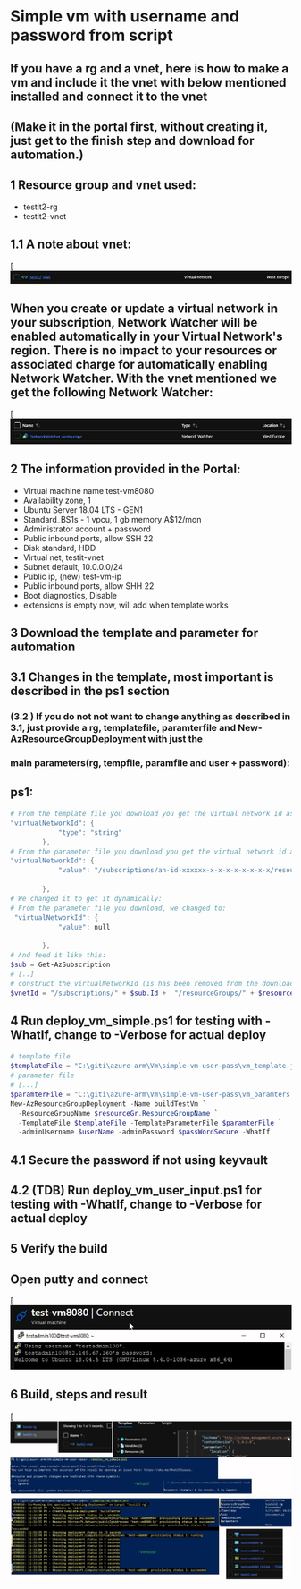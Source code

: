 # Simple vm with username and password from script

## If you have a rg and a vnet, here is how to make a vm and include it the vnet with below mentioned installed and connect it to the vnet
## (Make it in the portal first, without creating it, just get to the finish step and download for automation.)

## 1 Resource group and vnet used: 
* testit2-rg
* testit2-vnet

## 1.1  A note about vnet:
[![Screenshot](x_vnet.jpg)
## When you create or update a virtual network in your subscription, Network Watcher will be enabled automatically in your Virtual Network's region. There is no impact to your resources or associated charge for automatically enabling Network Watcher. With the vnet mentioned we get the following Network Watcher:
[![Screenshot](x_networkwatcher.jpg)

## 2 The information provided in the Portal:

* Virtual machine name test-vm8080
* Availability zone, 1
* Ubuntu Server 18.04 LTS - GEN1
* Standard_BS1s - 1 vpcu, 1 gb memory A$12/mon
* Administrator account + password
* Public inbound ports, allow SSH 22
* Disk standard, HDD
* Virtual net, testit-vnet
* Subnet default, 10.0.0.0/24
* Public ip, (new) test-vm-ip
* Public inbound ports, allow SHH 22
* Boot diagnostics, Disable
* extensions is empty now, will add when template works

## 3 Download the template and parameter for automation
## 3.1 Changes in the template, most important is described in the ps1 section
### (3.2 ) If you do not not want to change anything as described in 3.1, just provide a rg, templatefile, paramterfile and New-AzResourceGroupDeployment with just the
### main parameters(rg, tempfile, paramfile and user + password):

## ps1:
```ps1
# From the template file you download you get the virtual network id as:
"virtualNetworkId": {
            "type": "string"
        },
# From the parameter file you download you get the virtual network id as:
"virtualNetworkId": {
            "value": "/subscriptions/an-id-xxxxxx-x-x-x-x-x-x-x-x/resourceGroups/testit2-rg/providers/Microsoft.Network/virtualNetworks/testit2-vnet"
            
        },
# We changed it to get it dynamically:
# From the parameter file you download, we changed to:
 "virtualNetworkId": {
            "value": null
            
        },
# And feed it like this:
$sub = Get-AzSubscription
# [..]
# construct the virtualNetworkId (is has been removed from the downloaded parameter file used here)
$vnetId = "/subscriptions/" + $sub.Id +  "/resourceGroups/" + $resourceGr.ResourceGroupName + "/providers/Microsoft.Network/virtualNetworks/" +$vnet
```

## 4 Run deploy_vm_simple.ps1 for testing with -WhatIf, change to -Verbose for actual deploy
```ps1
# template file
$templateFile = "C:\giti\azure-arm\Vm\simple-vm-user-pass\vm_template.json"
# parameter file
# [...]
$paramterFile = "C:\giti\azure-arm\Vm\simple-vm-user-pass\vm_paramters.json"
New-AzResourceGroupDeployment -Name buildTestVm `
  -ResourceGroupName $resourceGr.ResourceGroupName `
  -TemplateFile $templateFile -TemplateParameterFile $paramterFile `
  -adminUsername $userName -adminPassword $passWordSecure -WhatIf
```
## 4.1 Secure the password if not using keyvault
## 4.2 (TDB) Run deploy_vm_user_input.ps1 for testing with -WhatIf, change to -Verbose for actual deploy

## 5  Verify the build
##  Open putty and connect
[![Screenshot](x_putty.jpg)

## 6 Build, steps and result
[![Screenshot](x_setup_1.jpg)
